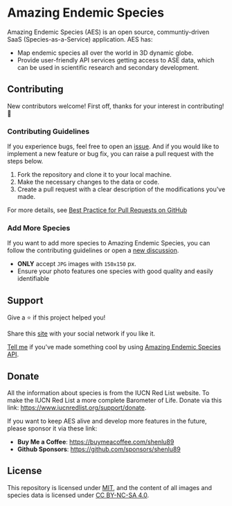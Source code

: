 # Amazing Endemic Species

Amazing Endemic Species (AES) is an open source, communtiy-driven SaaS (Species-as-a-Service) application. AES has:

- Map endemic species all over the world in 3D dynamic globe.
- Provide user-friendly API services getting access to ASE data, which can be used in scientific research and secondary development.

## Contributing

New contributors welcome! First off, thanks for your interest in contributing! 🎉

### Contributing Guidelines

If you experience bugs, feel free to open an [issue](https://github.com/shenlu89/amazing-endemic-species/issues/new). And if you would like to implement a new feature or bug fix, you can raise a pull request with the steps below.

1. Fork the repository and clone it to your local machine.
2. Make the necessary changes to the data or code.
3. Create a pull request with a clear description of the modifications you've made.

For more details, see [Best Practice for Pull Requests on GitHub](https://www.shenlu.me/blog/best-practice-for-pull-requests-on-github)

### Add More Species

If you want to add more species to Amazing Endemic Species, you can follow the contributing guidelines or open a [new discussion](https://github.com/shenlu89/amazing-endemic-species/discussions/new?category=general).

- **ONLY** accept `JPG` images with `150x150` px.
- Ensure your photo features one species with good quality and easily identifiable

## Support

Give a ⭐️ if this project helped you!

Share this [site](https://aes.shenlu.me) with your social network if you like it.

[Tell me](https://github.com/shenlu89/amazing-endemic-species/discussions/new?category=show-and-tell) if you've made something cool by using [Amazing Endemic Species API]().

## Donate

All the information about species is from the IUCN Red List website. To make the IUCN Red List a more complete Barometer of Life. Donate via this link: https://www.iucnredlist.org/support/donate.

If you want to keep AES alive and develop more features in the future, please sponsor it via these link:

- **Buy Me a Coffee**: https://buymeacoffee.com/shenlu89
- **Github Sponsors**: https://github.com/sponsors/shenlu89

## License

This repository is licensed under [MIT](/LICENSE), and the content of all images and species data is licensed under [CC BY-NC-SA 4.0](https://creativecommons.org/licenses/by-nc-sa/4.0/).
